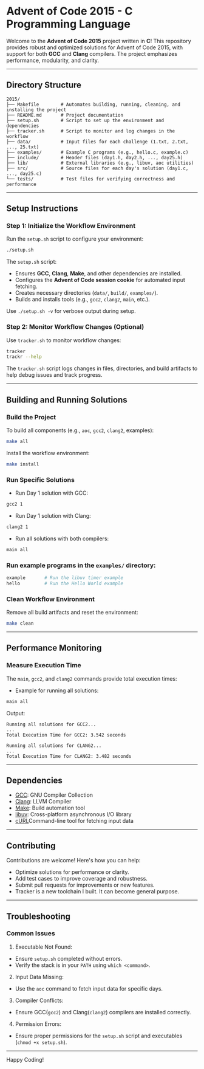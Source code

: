 # Advent of Code 2015 - C Programming Language

Welcome to the **Advent of Code 2015** project written in **C**! This repository provides robust and optimized solutions for Advent of Code 2015, with support for both **GCC** and **Clang** compilers. The project emphasizes performance, modularity, and clarity.

---

## Directory Structure

```plaintext
2015/
├── Makefile        # Automates building, running, cleaning, and installing the project
├── README.md       # Project documentation
├── setup.sh        # Script to set up the environment and dependencies
├── tracker.sh      # Script to monitor and log changes in the workflow
├── data/           # Input files for each challenge (1.txt, 2.txt, ..., 25.txt)
├── examples/       # Example C programs (e.g., hello.c, example.c)
├── include/        # Header files (day1.h, day2.h, ..., day25.h)
├── lib/            # External libraries (e.g., libuv, aoc utilities)
├── src/            # Source files for each day's solution (day1.c, ..., day25.c)
└── tests/          # Test files for verifying correctness and performance
```

---

## Setup Instructions
### Step 1: Initialize the Workflow Environment
Run the `setup.sh` script to configure your environment:

```bash
./setup.sh
```

The `setup.sh` script:
- Ensures **GCC**, **Clang**, **Make**, and other dependencies are installed.
- Configures the **Advent of Code session cookie** for automated input fetching.
- Creates necessary directories (`data/`, `build/`, `examples/`).
- Builds and installs tools (e.g., `gcc2`, `clang2`, `main`, etc.).

Use `./setup.sh -v` for verbose output during setup.

### Step 2: Monitor Workflow Changes (Optional)
Use `tracker.sh` to monitor workflow changes:

```bash
tracker
trackr --help
```

The `tracker.sh` script logs changes in files, directories, and build artifacts to help debug issues and track progress.

---

## Building and Running Solutions
### Build the Project
To build all components (e.g., `aoc`, `gcc2`, `clang2`, examples):

```bash
make all
```

Install the workflow environment:

```bash
make install
```
### Run Specific Solutions
- Run Day 1 solution with GCC:

```bash
gcc2 1
```

- Run Day 1 solution with Clang:

```bash
clang2 1
```

- Run all solutions with both compilers:

```bash
main all
```

### Run example programs in the `examples/` directory:
```bash
example       # Run the libuv timer example
hello         # Run the Hello World example
```

### Clean Workflow Environment
Remove all build artifacts and reset the environment:

```bash
make clean
```

---

## Performance Monitoring
### Measure Execution Time
The `main`, `gcc2`, and `clang2` commands provide total execution times:
- Example for running all solutions:

```bash
main all
```

Output:

```plaintext
Running all solutions for GCC2...
...
Total Execution Time for GCC2: 3.542 seconds

Running all solutions for CLANG2...
...
Total Execution Time for CLANG2: 3.482 seconds
```

---

## Dependencies
- [GCC](https://gcc.gnu.org/): GNU Compiler Collection
- [Clang](https://clang.llvm.org/): LLVM Compiler
- [Make](https://www.gnu.org/software/make/): Build automation tool
- [libuv](https://libuv.org/): Cross-platform asynchronous I/O library
- [cURL](https://libuv.org/)Command-line tool for fetching input data

---

## Contributing
Contributions are welcome! Here's how you can help:
- Optimize solutions for performance or clarity.
- Add test cases to improve coverage and robustness.
- Submit pull requests for improvements or new features.
- Tracker is a new toolchain I built. It can become general purpose.

---

## Troubleshooting
### Common Issues
1. Executable Not Found:
- Ensure `setup.sh` completed without errors.
- Verify the stack is in your `PATH` using `which <command>`.

2. Input Data Missing:
- Use the `aoc` command to fetch input data for specific days.

3. Compiler Conflicts:
- Ensure GCC(`gcc2`) and Clang(`clang2`) compilers are installed correctly.

4. Permission Errors:
- Ensure proper permissions for the `setup.sh` script and executables (`chmod +x setup.sh`).

---
Happy Coding!
